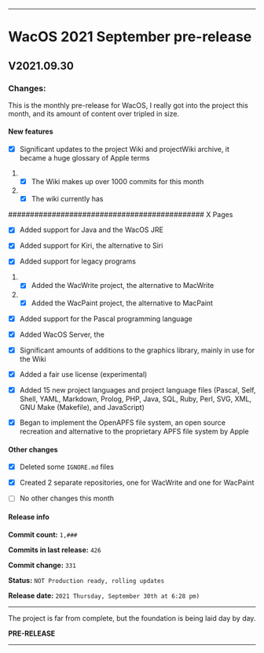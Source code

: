 
***

# WacOS 2021 September pre-release

## V2021.09.30

### Changes:

This is the monthly pre-release for WacOS, I really got into the project this month, and its amount of content over tripled in size.

#### New features

- [x] Significant updates to the project Wiki and projectWiki archive, it became a huge glossary of Apple terms

1. - [x] The Wiki makes up over 1000 commits for this month

2. - [x] The wiki currently has

############################################# X Pages

- [x] Added support for Java and the WacOS JRE

- [x] Added support for Kiri, the alternative to Siri

- [x] Added support for legacy programs

1. - [x] Added the WacWrite project, the alternative to MacWrite

2. - [x] Added the WacPaint project, the alternative to MacPaint

- [x] Added support for the Pascal programming language

- [x] Added WacOS Server, the 

- [x] Significant amounts of additions to the graphics library, mainly in use for the Wiki

- [x] Added a fair use license (experimental)

- [x] Added 15 new project languages and project language files (Pascal, Self, Shell, YAML, Markdown, Prolog, PHP, Java, SQL, Ruby, Perl, SVG, XML, GNU Make (Makefile), and JavaScript)

- [x] Began to implement the OpenAPFS file system, an open source recreation and alternative to the proprietary APFS file system by Apple

#### Other changes

- [x] Deleted some `IGNORE.md` files

- [x] Created 2 separate repositories, one for WacWrite and one for WacPaint

- [ ] No other changes this month

#### Release info

**Commit count:** `1,###`

**Commits in last release:** `426`

**Commit change:** `331`

**Status:** `NOT Production ready, rolling updates`

**Release date:** `2021 Thursday, September 30th at 6:28 pm)`

***

The project is far from complete, but the foundation is being laid day by day.

**PRE-RELEASE**

***

